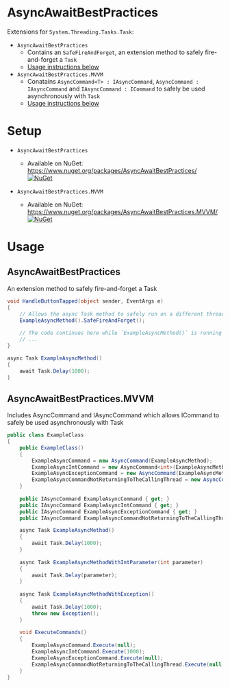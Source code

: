 # AsyncAwaitBestPractices

Extensions for `System.Threading.Tasks.Task`:
- `AsyncAwaitBestPractices` 
  - Contains an `SafeFireAndForget`, an extension method to safely fire-and-forget a `Task`
  - [Usage instructions below](#asyncawaitbestpractices)
- `AsyncAwaitBestPractices.MVVM`
  - Conatains `AsyncCommand<T> : IAsyncCommand`, `AsyncCommand : IAsyncCommand` and `IAsyncCommand : ICommand` to safely be used asynchronously with `Task`
  - [Usage instructions below](#asyncawaitbestpracticesmvvm)

# Setup
- `AsyncAwaitBestPractices` 
  - Available on NuGet: https://www.nuget.org/packages/AsyncAwaitBestPractices/ [![NuGet](https://img.shields.io/nuget/v/AsyncAwaitBestPractices.svg?label=NuGet)](https://www.nuget.org/packages/AsyncAwaitBestPractices/)

- `AsyncAwaitBestPractices.MVVM`
  - Available on NuGet: https://www.nuget.org/packages/AsyncAwaitBestPractices.MVVM/ [![NuGet](https://img.shields.io/nuget/v/AsyncAwaitBestPractices.MVVM.svg?label=NuGet)](https://www.nuget.org/packages/AsyncAwaitBestPractices.MVVM/)

# Usage

## AsyncAwaitBestPractices
An extension method to safely fire-and-forget a Task

```csharp
void HandleButtonTapped(object sender, EventArgs e)
{
    // Allows the async Task method to safely run on a different thread while not awaiting its completion
    ExampleAsyncMethod().SafeFireAndForget();
    
    // The code continues here while `ExampleAsyncMethod()` is running on a different thread
    // ...
}

async Task ExampleAsyncMethod()
{
    await Task.Delay(1000);
}
```

## AsyncAwaitBestPractices.MVVM
Includes AsyncCommand and IAsyncCommand which allows ICommand to safely be used asynchronously with Task

```csharp
public class ExampleClass
{
    public ExampleClass()
    {
        ExampleAsyncCommand = new AsyncCommand(ExampleAsyncMethod);
        ExampleAsyncIntCommand = new AsyncCommand<int>(ExampleAsyncMethodWithIntParameter);
        ExampleAsyncExceptionCommand = new AsyncCommand(ExampleAsyncMethodWithException, onException: ex => Console.WriteLine(ex.Message));
        ExampleAsyncCommandNotReturningToTheCallingThread = new AsyncCommand(ExampleAsyncMethod, continueOnCapturedContext:false);
    }
    
    public IAsyncCommand ExampleAsyncCommand { get; }
    public IAsyncCommand ExampleAsyncIntCommand { get; }
    public IAsyncCommand ExampleAsyncExceptionCommand { get; }
    public IAsyncCommand ExampleAsyncCommandNotReturningToTheCallingThread { get; }

    async Task ExampleAsyncMethod()
    {
        await Task.Delay(1000);
    }
  
    async Task ExampleAsyncMethodWithIntParameter(int parameter)
    {
        await Task.Delay(parameter);
    }
    
    async Task ExampleAsyncMethodWithException()
    {
        await Task.Delay(1000);
        throw new Exception();
    }
    
    void ExecuteCommands()
    {
        ExampleAsyncCommand.Execute(null);
        ExampleAsyncIntCommand.Execute(1000);
        ExampleAsyncExceptionCommand.Execute(null);
        ExampleAsyncCommandNotReturningToTheCallingThread.Execute(null);
    }
}
```
